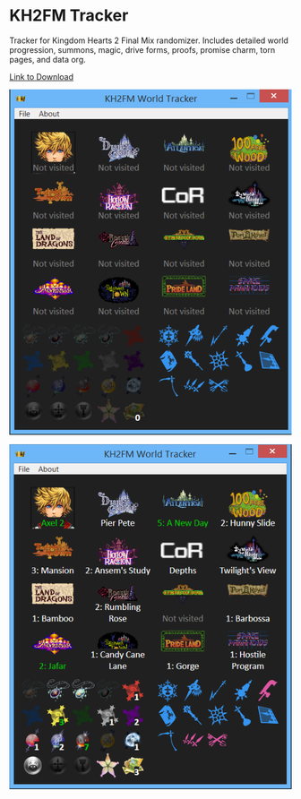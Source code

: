 # KH2FM Tracker
Tracker for Kingdom Hearts 2 Final Mix randomizer. Includes detailed world progression, summons, magic, drive forms, proofs, promise charm, torn pages, and data org.

[Link to Download](https://github.com/Jsmartee/KH2FM-Check-Tracker/tree/master/Latest)

![](KH2FM%20Randomizer%20Checklist/Resources/Images/trackerimage1.png)

![](KH2FM%20Randomizer%20Checklist/Resources/Images/trackerimage2.png)
